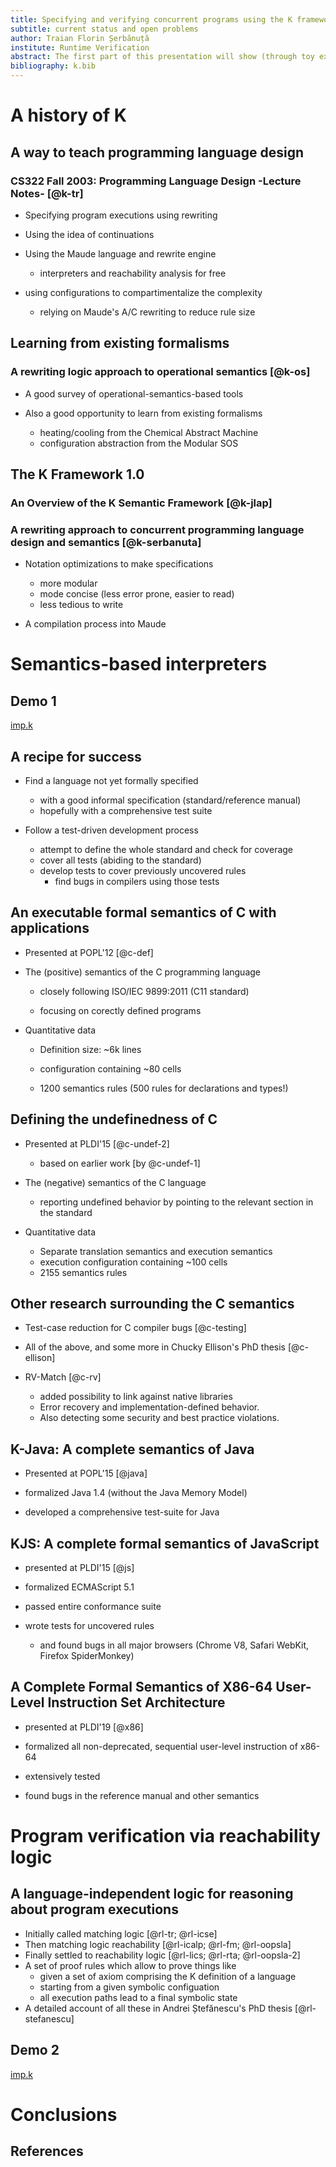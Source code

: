 ```yaml
---
title: Specifying and verifying concurrent programs using the K framework
subtitle: current status and open problems
author: Traian Florin Șerbănuță
institute: Runtime Verification
abstract: The first part of this presentation will show (through toy examples) that K seems like an ideal framework to describe concurrency and memory models. The second part will present the current status of verifying concurrent programs in K, identify limitations, and discuss possible ways of addressing them.|
bibliography: k.bib
---
```


# A history of K

## A way to teach programming language design

### CS322 Fall 2003: Programming Language Design -Lecture Notes- [@k-tr]

- Specifying program executions using rewriting

- Using the idea of continuations

- Using the Maude language and rewrite engine

  - interpreters and reachability analysis for free

- using configurations to compartimentalize the complexity 

  - relying on Maude's A/C rewriting to reduce rule size

## Learning from existing formalisms

###  A rewriting logic approach to operational semantics [@k-os]

- A good survey of operational-semantics-based tools

- Also a good opportunity to learn from existing formalisms

  - heating/cooling from the Chemical Abstract Machine
  - configuration abstraction from the Modular SOS

## The K Framework 1.0

### An Overview of the K Semantic Framework [@k-jlap]
### A rewriting approach to concurrent programming language design and semantics [@k-serbanuta]

- Notation optimizations to make specifications
  - more modular
  - mode concise (less error prone, easier to read)
  - less tedious to write

- A compilation process into Maude

# Semantics-based interpreters

## Demo 1

[imp.k](k)

## A recipe for success

- Find a language not yet formally specified

  - with a good informal specification (standard/reference manual)
  - hopefully with a comprehensive test suite

- Follow a test-driven development process

  - attempt to define the whole standard and check for coverage
  - cover all tests (abiding to the standard)
  - develop tests to cover previously uncovered rules
    - find bugs in compilers using those tests

## An executable formal semantics of C with applications

- Presented at POPL'12 [@c-def]

- The (positive) semantics of the C programming language

  - closely following ISO/IEC 9899:2011 (C11 standard)

  - focusing on corectly defined programs

- Quantitative data

  - Definition size: ~6k lines

  - configuration containing ~80 cells

  - 1200 semantics rules (500 rules for declarations and types!)


## Defining the undefinedness of C

- Presented at PLDI'15 [@c-undef-2]
  - based on earlier work [by @c-undef-1]

- The (negative) semantics of the C language

  - reporting undefined behavior by pointing to the relevant section in the standard

- Quantitative data
  
  - Separate translation semantics and execution semantics
  - execution configuration containing ~100 cells
  - 2155 semantics rules

## Other research surrounding the C semantics

- Test-case reduction for C compiler bugs [@c-testing]

- All of the above, and some more in Chucky Ellison's PhD thesis [@c-ellison]

- RV-Match [@c-rv]

  - added possibility to link against native libraries
  - Error recovery and implementation-defined behavior.
  - Also detecting some security and best practice violations.

## K-Java: A complete semantics of Java

- Presented at POPL'15 [@java]

- formalized Java 1.4 (without the Java Memory Model)

- developed a comprehensive test-suite for Java

## KJS: A complete formal semantics of JavaScript

- presented at PLDI'15 [@js]

- formalized ECMAScript 5.1

- passed entire conformance suite

- wrote tests for uncovered rules

  - and found bugs in all major browsers  (Chrome V8, Safari WebKit, Firefox SpiderMonkey)


## A Complete Formal Semantics of X86-64 User-Level Instruction Set Architecture

- presented at PLDI'19 [@x86]

- formalized all non-deprecated, sequential user-level instruction of x86-64

- extensively tested

- found bugs in the reference manual and other semantics


# Program verification via reachability logic

## A language-independent logic for reasoning about program executions

- Initially called matching logic [@rl-tr; @rl-icse]
- Then matching logic reachability [@rl-icalp; @rl-fm; @rl-oopsla]
- Finally settled to reachability logic [@rl-lics; @rl-rta; @rl-oopsla-2]
- A set of proof rules which allow to prove things like
  - given a set of axiom comprising the K definition of a language
  - starting from a given symbolic configuation
  - all execution paths lead to a final symbolic state
- A detailed account of all these in Andrei Ștefănescu's PhD thesis [@rl-stefanescu]

## Demo 2

[imp.k](k)


# Conclusions

## References
